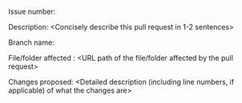 Issue number: <mention the Github issue number for this pull request>

Description: <Concisely describe this pull request in 1-2 sentences>

Branch name: <Target branch to merge this pull request into>

File/folder affected : <URL path of the file/folder affected by the pull request>

Changes proposed: 
<Detailed description (including line numbers, if applicable) of what the changes are>
